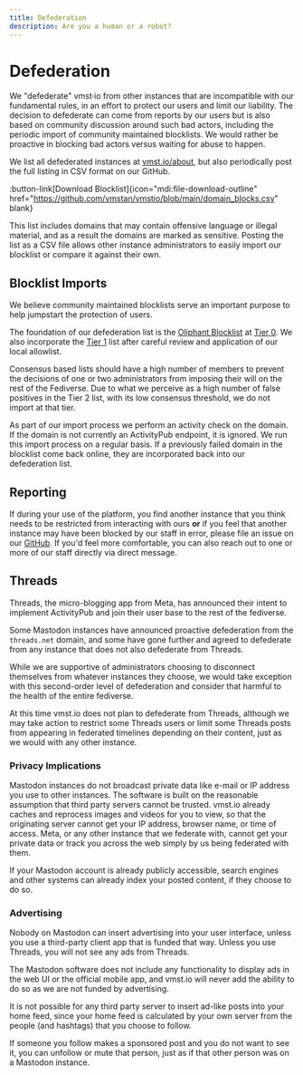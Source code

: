 ```yaml
---
title: Defederation
description: Are you a human or a robot?
---
```


# Defederation

We "defederate" vmst·io from other instances that are incompatible with our fundamental rules, in an effort to protect our users and limit our liability.
The decision to defederate can come from reports by our users but is also based on community discussion around such bad actors, including the periodic import of community maintained blocklists.
We would rather be proactive in blocking bad actors versus waiting for abuse to happen.

We list all defederated instances at [vmst.io/about](https://vmst.io/about), but also periodically post the full listing in CSV format on our GitHub.

:button-link[Download Blocklist]{icon="mdi:file-download-outline" href="https://github.com/vmstan/vmstio/blob/main/domain_blocks.csv" blank}

This list includes domains that may contain offensive language or illegal material, and as a result the domains are marked as sensitive.
Posting the list as a CSV file allows other instance administrators to easily import our blocklist or compare it against their own.

## Blocklist Imports

We believe community maintained blocklists serve an important purpose to help jumpstart the protection of users.

The foundation of our defederation list is the [Oliphant Blocklist](https://codeberg.org/oliphant/blocklists) at [Tier 0](https://codeberg.org/oliphant/blocklists/src/branch/main/blocklists/mastodon/_unified_tier0_blocklist.csv).
We also incorporate the [Tier 1](https://codeberg.org/oliphant/blocklists/src/branch/main/blocklists/mastodon/_unified_tier1_blocklist.csv) list after careful review and application of our local allowlist.

Consensus based lists should have a high number of members to prevent the decisions of one or two administrators from imposing their will on the rest of the Fediverse.
Due to what we perceive as a high number of false positives in the Tier 2 list, with its low consensus threshold, we do not import at that tier.

As part of our import process we perform an activity check on the domain.
If the domain is not currently an ActivityPub endpoint, it is ignored.
We run this import process on a regular basis.
If a previously failed domain in the blocklist come back online, they are incorporated back into our defederation list.

## Reporting

If during your use of the platform, you find another instance that you think needs to be restricted from interacting with ours **or** if you feel that another instance may have been blocked by our staff in error, please file an issue on our [GitHub](https://github.com/vmstan/mastodon/issues/new/choose).
If you'd feel more comfortable, you can also reach out to one or more of our staff directly via direct message.

## Threads

Threads, the micro-blogging app from Meta, has announced their intent to implement ActivityPub and join their user base to the rest of the fediverse.

Some Mastodon instances have announced proactive defederation from the `threads.net` domain, and some have gone further and agreed to defederate from any instance that does not also defederate from Threads.

While we are supportive of administrators choosing to disconnect themselves from whatever instances they choose, we would take exception with this second-order level of defederation and consider that harmful to the health of the entire fediverse.

At this time vmst.io does not plan to defederate from Threads, although we may take action to restrict some Threads users or limit some Threads posts from appearing in federated timelines depending on their content, just as we would with any other instance.

### Privacy Implications

Mastodon instances do not broadcast private data like e-mail or IP address you use to other instances.
The software is built on the reasonable assumption that third party servers cannot be trusted.
vmst.io already caches and reprocess images and videos for you to view, so that the originating server cannot get your IP address, browser name, or time of access.
Meta, or any other instance that we federate with, cannot get your private data or track you across the web simply by us being federated with them.

If your Mastodon account is already publicly accessible, search engines and other systems can already index your posted content, if they choose to do so.

### Advertising

Nobody on Mastodon can insert advertising into your user interface, unless you use a third-party client app that is funded that way.
Unless you use Threads, you will not see any ads from Threads.

The Mastodon software does not include any functionality to display ads in the web UI or the official mobile app, and vmst.io will never add the ability to do so as we are not funded by advertising.

It is not possible for any third party server to insert ad-like posts into your home feed, since your home feed is calculated by your own server from the people (and hashtags) that you choose to follow.

If someone you follow makes a sponsored post and you do not want to see it, you can unfollow or mute that person, just as if that other person was on a Mastodon instance.